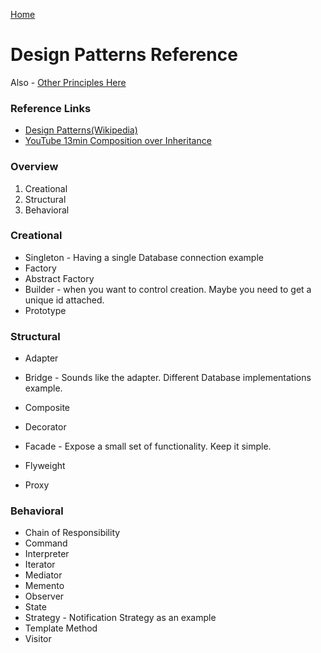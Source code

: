 [Home](../)

# Design Patterns Reference

Also - [Other Principles Here]()

### Reference Links

- [Design Patterns(Wikipedia)](https://en.wikipedia.org/wiki/Design_Patterns)
- [YouTube 13min Composition over Inheritance](https://www.youtube.com/watch?v=pQm-BqK2fhc)

### Overview

1. Creational
2. Structural
3. Behavioral

### Creational

- Singleton - Having a single Database connection example
- Factory
- Abstract Factory
- Builder - when you want to control creation. Maybe you need to get a unique id attached.
- Prototype

### Structural

- Adapter
- Bridge - Sounds like the adapter. Different Database implementations example.
- Composite
- Decorator
- Facade - Expose a small set of functionality. Keep it simple.
- Flyweight

- Proxy

### Behavioral

- Chain of Responsibility
- Command
- Interpreter
- Iterator
- Mediator
- Memento
- Observer
- State
- Strategy - Notification Strategy as an example
- Template Method
- Visitor
